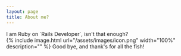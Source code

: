 ```yaml
---
layout: page
title: About me?
---
```


<div class="message">
  I am Ruby on `Rails Developer`, isn't that enough?
</div>
{% include image.html url="/assets/images/icon.png" width="100%" description="" %}
Good bye, and thank's for all the fish!
